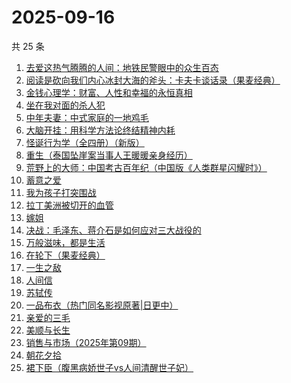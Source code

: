 # 2025-09-16

共 25 条

<!-- BEGIN WEREAD -->
<!-- 最后更新时间 2025-09-16 01:21:11 +0800 -->
1. [去爱这热气腾腾的人间：地铁民警眼中的众生百态](https://weread.qq.com/web/bookDetail/77f32c70813aba692g019ed4)
1. [阅读是砍向我们内心冰封大海的斧头：卡夫卡谈话录（果麦经典）](https://weread.qq.com/web/bookDetail/0fe32f10728dd59e0fe60bf)
1. [金钱心理学：财富、人性和幸福的永恒真相](https://weread.qq.com/web/bookDetail/6ab326d0813ab7f97g014662)
1. [坐在我对面的杀人犯](https://weread.qq.com/web/bookDetail/ac532770813aba51ag017c87)
1. [中年夫妻：中式家庭的一地鸡毛](https://weread.qq.com/web/bookDetail/84d320b0813aba5b4g01798c)
1. [大脑开挂：用科学方法论终结精神内耗](https://weread.qq.com/web/bookDetail/8fb327d0813aba5c5g012489)
1. [怪诞行为学（全四册）（新版）](https://weread.qq.com/web/bookDetail/84e325e05e1bb084e73d5ae)
1. [重生（泰国坠崖案当事人王暖暖亲身经历）](https://weread.qq.com/web/bookDetail/f56324b0813aba592g019f29)
1. [荒野上的大师：中国考古百年纪（中国版《人类群星闪耀时》）](https://weread.qq.com/web/bookDetail/65d32fe0813ab7b5fg016701)
1. [蓄意之爱](https://weread.qq.com/web/bookDetail/43532ca0813aba568g018253)
1. [我为孩子打突围战](https://weread.qq.com/web/bookDetail/2de32bf0813ab8de9g019ec3)
1. [拉丁美洲被切开的血管](https://weread.qq.com/web/bookDetail/85432b007191874f8549b73)
1. [嫁姐](https://weread.qq.com/web/bookDetail/a4732730813aba576g0143c7)
1. [决战：毛泽东、蒋介石是如何应对三大战役的](https://weread.qq.com/web/bookDetail/4fa32d807212b0814fa3b09)
1. [万般滋味，都是生活](https://weread.qq.com/web/bookDetail/9e032040813ab7038g01392f)
1. [在轮下（果麦经典）](https://weread.qq.com/web/bookDetail/8f732c00813aba58fg0158c0)
1. [一生之敌](https://weread.qq.com/web/bookDetail/96232f70813ab9596g010e94)
1. [人间信](https://weread.qq.com/web/bookDetail/d6d328f0813aba5d9g013887)
1. [苏轼传](https://weread.qq.com/web/bookDetail/ec332f707190f97dec3e09f)
1. [一品布衣（热门同名影视原著|日更中）](https://weread.qq.com/web/bookDetail/7f032970813aba50cg010801)
1. [亲爱的三毛](https://weread.qq.com/web/bookDetail/14832ff071551cb01481f7b)
1. [美顺与长生](https://weread.qq.com/web/bookDetail/b7a3257071ac4e26b7ad35b)
1. [销售与市场（2025年第09期）](https://weread.qq.com/web/bookDetail/5d732190813aba6adg019dc7)
1. [朝花夕拾](https://weread.qq.com/web/bookDetail/e7332a1072252ab2e732536)
1. [裙下臣（腹黑病娇世子vs人间清醒世子妃）](https://weread.qq.com/web/bookDetail/3d832970813aba4a8g018447)
<!-- END WEREAD -->